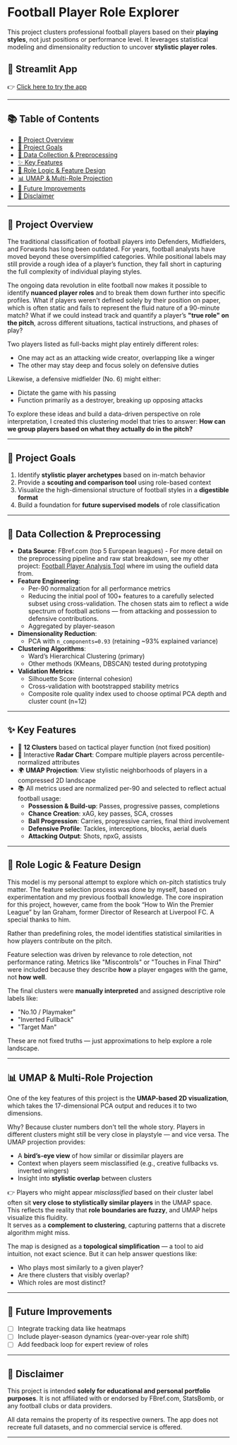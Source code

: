 # Football Player Role Explorer

This project clusters professional football players based on their **playing styles**, not just positions or performance level. It leverages statistical modeling and dimensionality reduction to uncover **stylistic player roles**.

## 🔗 Streamlit App
👉 [Click here to try the app](https://football-player-clustering.streamlit.app)

---

## 📚 Table of Contents

- [📖 Project Overview](#-project-overview)
- [🎯 Project Goals](#-project-goals)
- [🔄 Data Collection & Preprocessing](#-data-collection--preprocessing)
- [✨ Key Features](#-key-features)
- [🧠 Role Logic & Feature Design](#-role-logic--feature-design)
- [📊 UMAP & Multi-Role Projection](#-umap--multi-role-projection)
- [🔧 Future Improvements](#-future-improvements)
- [📢 Disclaimer](#-disclaimer)

---

## 📖 Project Overview

The traditional classification of football players into Defenders, Midfielders, and Forwards has long been outdated. For years, football analysts have moved beyond these oversimplified categories. While positional labels may still provide a rough idea of a player’s function, they fall short in capturing the full complexity of individual playing styles.

The ongoing data revolution in elite football now makes it possible to identify **nuanced player roles** and to break them down further into specific profiles. What if players weren't defined solely by their position on paper, which is often static and fails to represent the fluid nature of a 90-minute match? What if we could instead track and quantify a player’s **"true role" on the pitch**, across different situations, tactical instructions, and phases of play?

Two players listed as full-backs might play entirely different roles:
- One may act as an attacking wide creator, overlapping like a winger
- The other may stay deep and focus solely on defensive duties

Likewise, a defensive midfielder (No. 6) might either:
- Dictate the game with his passing
- Function primarily as a destroyer, breaking up opposing attacks

To explore these ideas and build a data-driven perspective on role interpretation, I created this clustering model that tries to answer: **How can we  group players based on what they actually do in the pitch?**

---

## 🎯 Project Goals

1. Identify **stylistic player archetypes** based on in-match behavior
2. Provide a **scouting and comparison tool** using role-based context
3. Visualize the high-dimensional structure of football styles in a **digestible format**
4. Build a foundation for **future supervised models** of role classification

---

## 🔄 Data Collection & Preprocessing

- **Data Source**: FBref.com (top 5 European leagues) - For more detail on the preprocessing pipeline and raw stat breakdown, see my other project: [Football Player Analysis Tool](https://github.com/LucaLoeschmann/Football-Player-Analysis-25) where im using the oufield data from.
- **Feature Engineering**:
  - Per-90 normalization for all performance metrics
  - Reducing the initial pool of 100+ features to a carefully selected subset using cross-validation. The chosen stats aim to reflect a wide spectrum of football actions — from attacking and possession to defensive contributions.
  - Aggregated by player-season
- **Dimensionality Reduction**:
  - PCA with `n_components=0.93` (retaining ~93% explained variance)
- **Clustering Algorithms**:
  - Ward’s Hierarchical Clustering (primary)
  - Other methods (KMeans, DBSCAN) tested during prototyping
- **Validation Metrics**:
  - Silhouette Score (internal cohesion)
  - Cross-validation with bootstrapped stability metrics
  - Composite role quality index used to choose optimal PCA depth and cluster count (n=12)


---

## ✨ Key Features

- 🧩 **12 Clusters** based on tactical player function (not fixed position)
- 🎯 Interactive **Radar Chart**: Compare multiple players across percentile-normalized attributes
- 🌍 **UMAP Projection**: View stylistic neighborhoods of players in a compressed 2D landscape
- 📚 All metrics used are normalized per-90 and selected to reflect actual football usage:
  - **Possession & Build-up**: Passes, progressive passes, completions
  - **Chance Creation**: xAG, key passes, SCA, crosses
  - **Ball Progression**: Carries, progressive carries, final third involvement
  - **Defensive Profile**: Tackles, interceptions, blocks, aerial duels
  - **Attacking Output**: Shots, npxG, assists

---

## 🧠 Role Logic & Feature Design

This model is my personal attempt to explore which on-pitch statistics truly matter. The feature selection process was done by myself, based on experimentation and my previous football knowledge. The core inspiration for this project, however, came from the book “How to Win the Premier League” by Ian Graham, former Director of Research at Liverpool FC. A special thanks to him.

Rather than predefining roles, the model identifies statistical similarities in how players contribute on the pitch.

Feature selection was driven by relevance to role detection, not performance rating. Metrics like "Miscontrols" or "Touches in Final Third" were included because they describe **how** a player engages with the game, not **how well**.

The final clusters were **manually interpreted** and assigned descriptive role labels like:
- "No.10 / Playmaker"
- "Inverted Fullback"
- "Target Man"

These are not fixed truths — just approximations to help explore a role landscape.

---

## 📊 UMAP & Multi-Role Projection

One of the key features of this project is the **UMAP-based 2D visualization**, which takes the 17-dimensional PCA output and reduces it to two dimensions.

Why? Because cluster numbers don't tell the whole story. Players in different clusters might still be very close in playstyle — and vice versa. The UMAP projection provides:
- A **bird’s-eye view** of how similar or dissimilar players are  
- Context when players seem misclassified (e.g., creative fullbacks vs. inverted wingers)  
- Insight into **stylistic overlap** between clusters  

👉 Players who might appear *misclassified* based on their cluster label often sit **very close to stylistically similar players** in the UMAP space.  
This reflects the reality that **role boundaries are fuzzy**, and UMAP helps visualize this fluidity.  
It serves as a **complement to clustering**, capturing patterns that a discrete algorithm might miss.

The map is designed as a **topological simplification** — a tool to aid intuition, not exact science. But it can help answer questions like:
- Who plays most similarly to a given player?
- Are there clusters that visibly overlap?
- Which roles are most distinct?
---

## 🔧 Future Improvements

- [ ] Integrate tracking data like heatmaps
- [ ] Include player-season dynamics (year-over-year role shift)
- [ ] Add feedback loop for expert review of roles

---

## 📢 Disclaimer

This project is intended **solely for educational and personal portfolio purposes**. It is not affiliated with or endorsed by FBref.com, StatsBomb, or any football clubs or data providers.

All data remains the property of its respective owners. The app does not recreate full datasets, and no commercial service is offered.

---
